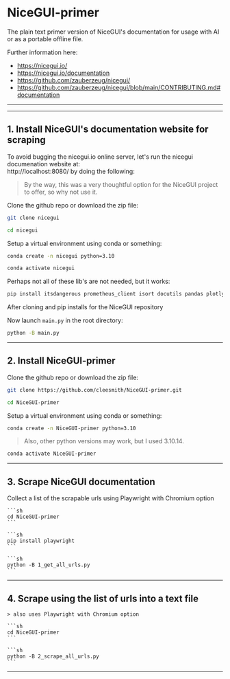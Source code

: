 # NiceGUI-primer

The plain text primer version of NiceGUI's documentation for usage with AI or as a portable offline file.

Further information here:
- https://nicegui.io/
- https://nicegui.io/documentation
- https://github.com/zauberzeug/nicegui/
- https://github.com/zauberzeug/nicegui/blob/main/CONTRIBUTING.md#documentation

---
---


## 1. Install NiceGUI's documentation website for scraping

To avoid bugging the nicegui.io online server, let's run the nicegui documenation website at: \
http://localhost:8080/ by doing the following:

> By the way, this was a very thoughtful option for the NiceGUI project to offer, so why not use it.

Clone the github repo or download the zip file:
```sh 
git clone nicegui
```

```sh
cd nicegui
```

Setup a virtual environment using conda or something:

```sh
conda create -n nicegui python=3.10
```

```sh
conda activate nicegui
```

Perhaps not all of these lib's are not needed, but it works:

```sh 
pip install itsdangerous prometheus_client isort docutils pandas plotly pyecharts matplotlib requests dnspython
```

After cloning and pip installs for the NiceGUI repository

Now launch `main.py` in the root directory:

```sh 
python -B main.py
```

---
  

## 2. Install NiceGUI-primer

Clone the github repo or download the zip file:
```sh
git clone https://github.com/cleesmith/NiceGUI-primer.git
```

```sh
cd NiceGUI-primer
```
Setup a virtual environment using conda or something:
```sh
conda create -n NiceGUI-primer python=3.10
```
> Also, other python versions may work, but I used 3.10.14.
```sh
conda activate NiceGUI-primer
```

---


## 3. Scrape NiceGUI documentation

Collect a list of the scrapable urls using Playwright with Chromium option

	```sh
	cd NiceGUI-primer
	```

	```sh
	pip install playwright
	```

	```sh
	python -B 1_get_all_urls.py
	```

---


## 4. Scrape using the list of urls into a text file
	> also uses Playwright with Chromium option

	```sh
	cd NiceGUI-primer
	```

	```sh
	python -B 2_scrape_all_urls.py
	```

---

